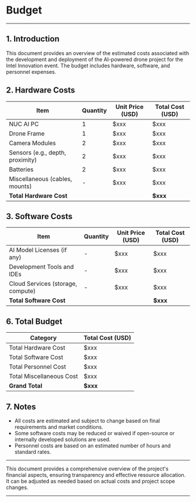 # Budget

---

## 1. Introduction
This document provides an overview of the estimated costs associated with the development and deployment of the AI-powered drone project for the Intel Innovation event. The budget includes hardware, software, and personnel expenses.

## 2. Hardware Costs

| Item                             | Quantity | Unit Price (USD) | Total Cost (USD) |
|----------------------------------|----------|------------------|------------------|
| NUC AI PC                        | 1        | $xxx             | $xxx             |
| Drone Frame                      | 1        | $xxx             | $xxx             |
| Camera Modules                   | 2        | $xxx             | $xxx             |
| Sensors (e.g., depth, proximity) | 2        | $xxx             | $xxx             |
| Batteries                        | 2        | $xxx             | $xxx             |
| Miscellaneous (cables, mounts)   | -        | $xxx             | $xxx             |
| **Total Hardware Cost**          |          |                  | **$xxx**         |

## 3. Software Costs

| Item                              | Quantity | Unit Price (USD) | Total Cost (USD) |
|-----------------------------------|----------|------------------|------------------|
| AI Model Licenses (if any)        | -        | $xxx             | $xxx             |
| Development Tools and IDEs        | -        | $xxx             | $xxx             |
| Cloud Services (storage, compute) | -        | $xxx             | $xxx             |
| **Total Software Cost**           |          |                  | **$xxx**         |

## 6. Total Budget

| Category                  | Total Cost (USD) |
|---------------------------|------------------|
| Total Hardware Cost       | $xxx             |
| Total Software Cost       | $xxx             |
| Total Personnel Cost      | $xxx             |
| Total Miscellaneous Cost  | $xxx             |
| **Grand Total**           | **$xxx**         |

## 7. Notes
- All costs are estimated and subject to change based on final requirements and market conditions.
- Some software costs may be reduced or waived if open-source or internally developed solutions are used.
- Personnel costs are based on an estimated number of hours and standard rates.

---

This document provides a comprehensive overview of the project's financial aspects, ensuring transparency and effective resource allocation. It can be adjusted as needed based on actual costs and project scope changes.

---